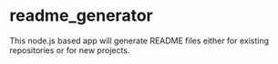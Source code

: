 # readme_generator
This node.js based app will generate README files either for existing repositories or for new projects.
